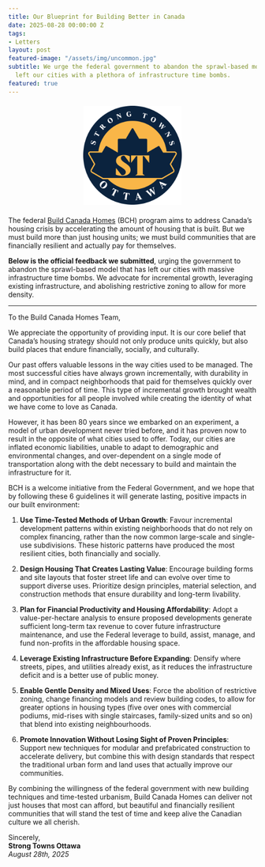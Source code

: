 ```yaml
---
title: Our Blueprint for Building Better in Canada
date: 2025-08-28 00:00:00 Z
tags:
- Letters
layout: post
featured-image: "/assets/img/uncommon.jpg"
subtitle: We urge the federal government to abandon the sprawl-based model that has
  left our cities with a plethora of infrastructure time bombs.
featured: true
---
```


<div style="text-align: center; margin: 20px 0;">
  <img src="/assets/img/logo3.png" 
       style="width: 200px; height: auto; object-fit: contain;">
</div>

The federal [Build Canada Homes](https://housing-infrastructure.canada.ca/bch-mc/market-sounding-guide-sondage-marche-eng.html) (BCH) program aims to address Canada’s housing crisis by accelerating the amount of housing that is built. But we must build more than just housing units; we must build communities that are financially resilient and actually pay for themselves.

**Below is the official feedback we submitted**, urging the government to abandon the sprawl-based model that has left our cities with massive infrastructure time bombs. We advocate for incremental growth, leveraging existing infrastructure, and abolishing restrictive zoning to allow for more density.

--------------------------
To the Build Canada Homes Team,

We appreciate the opportunity of providing input. It is our core belief that Canada’s housing strategy should not only produce units quickly, but also build places that endure financially, socially, and culturally.

Our past offers valuable lessons in the way cities used to be managed. The most successful cities have always grown incrementally, with durability in mind, and in compact neighborhoods that paid for themselves quickly over a reasonable period of time. This type of incremental growth brought wealth and opportunities for all people involved while creating the identity of what we have come to love as Canada.

However, it has been 80 years since we embarked on an experiment, a model of urban development never tried before, and it has proven now to result in the opposite of what cities used to offer. Today, our cities are inflated economic liabilities, unable to adapt to demographic and environmental changes, and over-dependent on a single mode of transportation along with the debt necessary to build and maintain the infrastructure for it.

BCH is a welcome initiative from the Federal Government, and we hope that by following these 6 guidelines it will generate lasting, positive impacts in our built environment:

1.  **Use Time-Tested Methods of Urban Growth**: Favour incremental development patterns within existing neighborhoods that do not rely on complex financing, rather than the now common large-scale and single-use subdivisions. These historic patterns have produced the most resilient cities, both financially and socially.

2.  **Design Housing That Creates Lasting Value**: Encourage building forms and site layouts that foster street life and can evolve over time to support diverse uses. Prioritize design principles, material selection, and construction methods that ensure durability and long-term livability.

3.  **Plan for Financial Productivity and Housing Affordability**: Adopt a value-per-hectare analysis to ensure proposed developments generate sufficient long-term tax revenue to cover future infrastructure maintenance, and use the Federal leverage to build, assist, manage, and fund non-profits in the affordable housing space.

4.  **Leverage Existing Infrastructure Before Expanding**: Densify where streets, pipes, and utilities already exist, as it reduces the infrastructure deficit and is a better use of public money.

5.  **Enable Gentle Density and Mixed Uses**: Force the abolition of restrictive zoning, change financing models and review building codes, to allow for greater options in housing types (five over ones with commercial podiums, mid-rises with single staircases, family-sized units and so on) that blend into existing neighbourhoods.

6.  **Promote Innovation Without Losing Sight of Proven Principles**: Support new techniques for modular and prefabricated construction to accelerate delivery, but combine this with design standards that respect the traditional urban form and land uses that actually improve our communities.

By combining the willingness of the federal government with new building techniques and time-tested urbanism, Build Canada Homes can deliver not just houses that most can afford, but beautiful and financially resilient communities that will stand the test of time and keep alive the Canadian culture we all cherish.

Sincerely,  
**Strong Towns Ottawa**  
*August 28th, 2025*